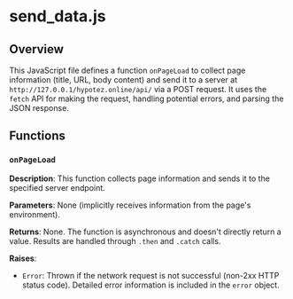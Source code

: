 # send_data.js

## Overview

This JavaScript file defines a function `onPageLoad` to collect page information (title, URL, body content) and send it to a server at `http://127.0.0.1/hypotez.online/api/` via a POST request.  It uses the `fetch` API for making the request, handling potential errors, and parsing the JSON response.


## Functions

### `onPageLoad`

**Description**: This function collects page information and sends it to the specified server endpoint.

**Parameters**:  None (implicitly receives information from the page's environment).

**Returns**: None.  The function is asynchronous and doesn't directly return a value.  Results are handled through `.then` and `.catch` calls.

**Raises**:
- `Error`: Thrown if the network request is not successful (non-2xx HTTP status code).  Detailed error information is included in the `error` object.